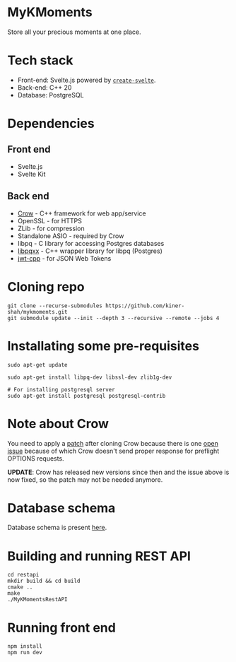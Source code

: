 # MyKMoments
Store all your precious moments at one place.

# Tech stack
* Front-end: Svelte.js powered by [`create-svelte`](https://github.com/sveltejs/kit/tree/master/packages/create-svelte).
* Back-end: C++ 20
* Database: PostgreSQL

# Dependencies
## Front end
* Svelte.js
* Svelte Kit
## Back end
* [Crow](https://github.com/CrowCpp/Crow/) - C++ framework for web app/service
* OpenSSL - for HTTPS
* ZLib - for compression
* Standalone ASIO - required by Crow
* libpq - C library for accessing Postgres databases
* [libpqxx](https://github.com/jtv/libpqxx) - C++ wrapper library for libpq (Postgres)
* [jwt-cpp](https://github.com/Thalhammer/jwt-cpp) - for JSON Web Tokens

# Cloning repo
```
git clone --recurse-submodules https://github.com/kiner-shah/mykmoments.git
git submodule update --init --depth 3 --recursive --remote --jobs 4
```

# Installating some pre-requisites
```
sudo apt-get update

sudo apt-get install libpq-dev libssl-dev zlib1g-dev

# For installing postgresql server
sudo apt-get install postgresql postgresql-contrib
```

# Note about Crow
You need to apply a [patch](crow_hack.patch) after cloning Crow because there is one [open issue](https://github.com/CrowCpp/Crow/issues/538) because of which Crow doesn't send proper response for preflight OPTIONS requests.

**UPDATE**: Crow has released new versions since then and the issue above is now fixed, so the patch may not be needed anymore.

# Database schema
Database schema is present [here](restapi/mkm_db.sql).

# Building and running REST API
```
cd restapi
mkdir build && cd build
cmake ..
make
./MyKMomentsRestAPI
```

# Running front end
```
npm install
npm run dev
```
